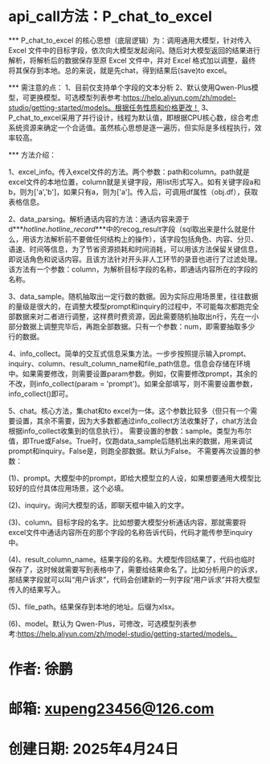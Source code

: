 # api_call方法：P_chat_to_excel
*** P_chat_to_excel 的核心思想（底层逻辑）为：调用通用大模型，针对传入 Excel 文件中的目标字段，依次向大模型发起询问。随后对大模型返回的结果进行解析，将解析后的数据保存至原 Excel 文件中，并对 Excel 格式加以调整，最终将其保存到本地。总的来说，就是先chat，得到结果后(save)to excel。

*** 需注意的点：
1、目前仅支持单个字段的文本分析
2、默认使用Qwen-Plus模型，可更换模型。可选模型列表参考:https://help.aliyun.com/zh/model-studio/getting-started/models。根据任务性质和价格更改！
3、P_chat_to_excel采用了并行设计，线程为默认值，即根据CPU核心数，综合考虑系统资源来确定一个合适值。虽然核心思想是逐一遍历，但实际是多线程执行，效率较高。

*** 方法介绍：

1、excel_info。传入excel文件的方法。两个参数：path和column。path就是excel文件的本地位置，column就是关键字段，用list形式写入。如有关键字段a和b，则为['a','b']，如果只有a，则为['a']。传入后，可调用df属性（obj.df），获取表格信息。

2、data_parsing。解析通话内容的方法：通话内容来源于d***_hotline_***.***_hotline_record_***中的recog_result字段（sql取出来是什么就是什么，用该方法解析前不要做任何结构上的操作），该字段包括角色、内容、分贝、语速、时间等信息，为了节省资源损耗和时间消耗，可以用该方法保留关键信息，即说话角色和说话内容。且该方法针对开头非人工环节的录音也进行了过滤处理。该方法有一个参数：column，为解析目标字段的名称，即通话内容所在的字段的名称。

3、data_sample。随机抽取出一定行数的数据。因为实际应用场景里，往往数据的量级是很大的，在调整大模型prompt和inquiry的过程中，不可能每次都跑完全部数据来对二者进行调整，这样费时费资源，因此需要随机抽取出n行，先在一小部分数据上调整完毕后，再跑全部数据。只有一个参数：num，即需要抽取多少行的数据。

4、info_collect。简单的交互式信息采集方法。一步步按照提示输入prompt、inquiry、column、result_column_name和file_path信息。信息会存储在环境中。如果需要修改，则需要设置param参数。例如，仅需要修改prompt，其余的不改，则info_collect(param = 'prompt')。如果全部填写，则不需要设置参数，info_collect()即可。

5、chat。核心方法，集chat和to excel为一体。这个参数比较多（但只有一个需要设置，其余不需要，因为大多数都通过info_collect方法收集好了，chat方法会根据info_collect收集到的信息执行）。
需要设置的参数：sample。类型为布尔值，即True或False。True时，仅跑data_sample后随机出来的数据，用来调试prompt和inquiry。False是，则跑全部数据。默认为False。
不需要再次设置的参数：
  
  (1)、prompt。大模型中的prompt，即给大模型立的人设，如果想要通用大模型比较好的应付具体应用场景，这个必填。
  
  (2)、inquiry。询问大模型的话，即聊天框中输入的文字。
  
  (3)、column。目标字段的名字。比如想要大模型分析通话内容，那就需要将excel文件中通话内容所在的那个字段的名称告诉代码，代码才能传参至inquiry中。
  
  (4)、result_column_name。结果字段的名称。大模型传回结果了，代码也临时保存了，这时候就需要写到表格中了，需要给结果命名了。比如分析用户的诉求，那结果字段就可以叫“用户诉求”，代码会创建新的一列字段“用户诉求”并将大模型传入的结果写入。
  
  (5)、file_path。结果保存到本地的地址。后缀为xlsx。
  
  (6)、model。默认为 Qwen-Plus，可修改，可选模型列表参考:https://help.aliyun.com/zh/model-studio/getting-started/models。   

# 作者: 徐鹏
# 邮箱: xupeng23456@126.com
# 创建日期: 2025年4月24日
